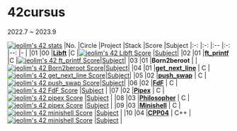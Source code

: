 # 42cursus
2022.7 ~ 2023.9 

[![jeolim's 42 stats](https://badge42.vercel.app/api/v2/cl7ri80tg00060gjulxlz05v0/stats?cursusId=21&coalitionId=87)](https://github.com/JaeSeoKim/badge42)
|No.	|Circle	|Project							|Stack    |Score   |Subject
|:-:  |:-:    |:--								  |:-:		  |--:      |-    |
|01	  |00     |[**Libft**](./libft)	|C		    |[![jeolim's 42 Libft Score](https://badge42.vercel.app/api/v2/cl7ri80tg00060gjulxlz05v0/project/2645017)](https://github.com/JaeSeoKim/badge42)                        |[Subject](./libft/resource/Libft.pdf)|
|02	  |01     |[**ft_printf**](./ft_printf)	|C		|[![jeolim's 42 ft_printf Score](https://badge42.vercel.app/api/v2/cl7ri80tg00060gjulxlz05v0/project/2665998)](https://github.com/JaeSeoKim/badge42)|[Subject](./ft_printf/resource/ft_printf.pdf)|
|03	  |01     |**Born2beroot**    |		      |[![jeolim's 42 Born2beroot Score](https://badge42.vercel.app/api/v2/cl7ri80tg00060gjulxlz05v0/project/2724898)](https://github.com/JaeSeoKim/badge42)|[Subject](./resource/Born2beroot.pdf)|
|04	  |01     |[**get_next_line**](./get_next_line)  |	C       |[![jeolim's 42 get_next_line Score](https://badge42.vercel.app/api/v2/cl7ri80tg00060gjulxlz05v0/project/2767875)](https://github.com/JaeSeoKim/badge42)|[Subject](./get_next_line/resource/get_next_line.pdf)|
|05	  |02     |[**push_swap**](https://github.com/42jeolim/Push_Swap)  |	C       |[![jeolim's 42 push_swap Score](https://badge42.vercel.app/api/v2/cl7ri80tg00060gjulxlz05v0/project/2934545)](https://github.com/JaeSeoKim/badge42)|[Subject](https://github.com/42jeolim/Push_Swap/blob/main/push_swap/resource/pushswap.pdf)|
|06   |02     |[**FdF**](https://github.com/42jeolim/FdF) | C |[![jeolim's 42 FdF Score](https://badge42.vercel.app/api/v2/cl7ri80tg00060gjulxlz05v0/project/2945466)](https://github.com/JaeSeoKim/badge42) |[Subject](https://github.com/42jeolim/FdF/blob/main/resource/FDF.pdf) |
|07   |02     |[**Pipex**](https://github.com/42jeolim/Pipex) | C |[![jeolim's 42 pipex Score](https://badge42.vercel.app/api/v2/cl7ri80tg00060gjulxlz05v0/project/2946137)](https://github.com/JaeSeoKim/badge42) |[Subject](https://github.com/42jeolim/Pipex/tree/main/resource) |
|08   |03     |[**Philosopher**](https://github.com/42jeolim/Philosophers) | C |[![jeolim's 42 pipex Score](https://badge42.vercel.app/api/v2/cl7ri80tg00060gjulxlz05v0/project/2946137)](https://github.com/JaeSeoKim/badge42) |[Subject](https://github.com/42jeolim/Pipex/tree/main/resource) |
|09   |03     |[**Minishell**](https://github.com/42jeolim/Minishell) | C |[![jeolim's 42 minishell Score](https://badge42.vercel.app/api/v2/cl7ri80tg00060gjulxlz05v0/project/3059130)](https://github.com/JaeSeoKim/badge42) |[Subject](https://github.com/42jeolim/Minishell/resource) |
|10   |04     |[**CPP04**](https://github.com/42jeolim/CPP_Module) | C++ |[![jeolim's 42 minishell Score](https://badge42.vercel.app/api/v2/cl7ri80tg00060gjulxlz05v0/project/3059130)](https://github.com/JaeSeoKim/badge42) |[Subject](https://github.com/42jeolim/CPP_Module) |

